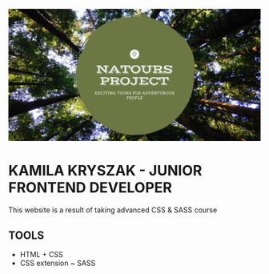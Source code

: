![cover](https://github.com/kamila-kryszak/natours_project/blob/master/img/NatoursProjectReadme.png.png)

# KAMILA KRYSZAK - JUNIOR FRONTEND DEVELOPER 
This website is a result of taking advanced CSS & SASS course

## TOOLS
- HTML + CSS 
- CSS extension ~ SASS

